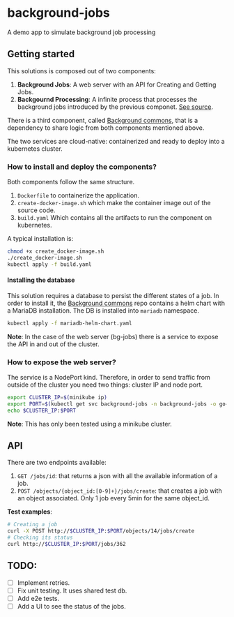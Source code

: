 # background-jobs
A demo app to simulate background job processing

## Getting started

This solutions is composed out of two components:
1. **Background Jobs**: A web server with an API for Creating and Getting Jobs.
2. **Backgournd Processing**: A infinite process that processes the background jobs introduced by the previous componet. [See source](http://github.com/xeviknal/background-processing).

There is a third component, called [Background commons](http://github.com/xeviknal/background-commons), that is a dependency to share logic from both components mentioned above.

The two services are cloud-native: containerized and ready to deploy into a kubernetes cluster.

### How to install and deploy the components?

Both components follow the same structure.
1. `Dockerfile` to containerize the application.
2. `create-docker-image.sh` which make the container image out of the source code.
3. `build.yaml` Which contains all the artifacts to run the component on kubernetes.

A typical installation is:

```bash
chmod +x create_docker-image.sh
./create_docker-image.sh
kubectl apply -f build.yaml
```

#### Installing the database
This solution requires a database to persist the different states of a job. In order to install it, the [Background commons](http://github.com/xeviknal/background-commons) repo contains a helm chart with a MariaDB installation. The DB is installed into `mariadb` namespace.

```bash
kubectl apply -f mariadb-helm-chart.yaml
```

**Note**: In the case of the web server (bg-jobs) there is a service to expose the API in and out of the cluster.

### How to expose the web server?

The service is a NodePort kind. Therefore, in order to send traffic from outside of the cluster you need two things: cluster IP and node port.

```bash
export CLUSTER_IP=$(minikube ip)
export PORT=$(kubectl get svc background-jobs -n background-jobs -o go-template='{{(index .spec.ports 0).nodePort}}')
echo $CLUSTER_IP:$PORT
```

**Note**: This has only been tested using a minikube cluster.

## API

There are two endpoints available:

1. `GET /jobs/id`: that returns a json with all the available information of a job.
2. `POST /objects/{object_id:[0-9]+}/jobs/create`: that creates a job with an object associated. Only 1 job every 5min for the same object_id.

**Test examples**:

```bash
# Creating a job
curl -X POST http://$CLUSTER_IP:$PORT/objects/14/jobs/create
# Checking its status
curl http://$CLUSTER_IP:$PORT/jobs/362
```

## TODO:

- [ ] Implement retries.
- [ ] Fix unit testing. It uses shared test db. 
- [ ] Add e2e tests.
- [ ] Add a UI to see the status of the jobs.
